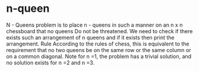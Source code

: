 # n-queen
N - Queens problem is to place n - queens in such a manner on an n x n chessboard that no queens Do not be threatened. 
We need to check if there exists such an arrangement of n queens and if it exists then print the arrangement.
Rule
According to the rules of chess, this is equivalent to the requirement that no two queens be on the same row or the same column or on a common diagonal.
Note
for n =1, the problem has a trivial solution, and no solution exists for n =2 and n =3.
